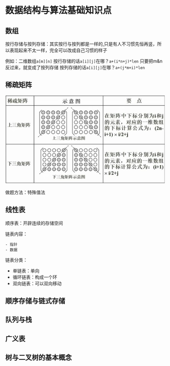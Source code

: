 # 数据结构与算法基础知识点

## 数组

按行存储与按列存储：其实按行与按列都是一样的,只是有人不习惯先恒再竖，所以表现起来不太一样，完全可以改成自己习惯的样子

例如：二维数组`a[m][n]`
按行存储的话`a[i][j]`在哪？`a+(i*n+j)*len`
只要把m&n反过来，就变成了按列存储
按列存储的话`a[i][j]`在哪？`a+(j*m+i)*len`

## 稀疏矩阵

<img src="dataStruct.assets/image-20210226225816755.png" alt="image-20210226225816755" style="zoom:70%;" />

做题方法：特殊值法

## 线性表

顺序表：开辟连续的存储空间

链表内容：

	- 指针
	- 数据

链表分类：

-   单链表：单向
-   循环链表：构成一个环
-   双向链表：可以双向移动

## 顺序存储与链式存储



## 队列与栈



## 广义表



## 树与二叉树的基本概念




